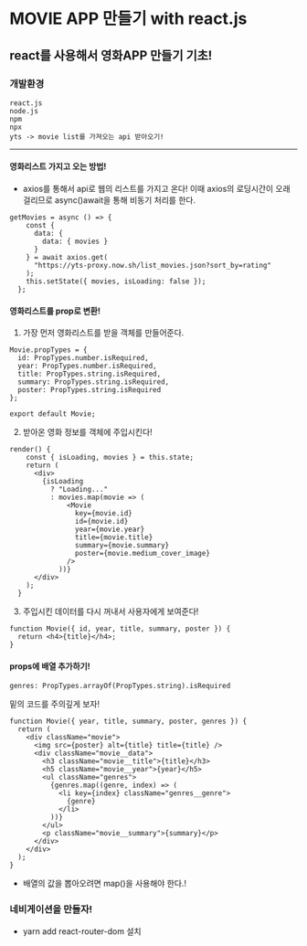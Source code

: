  MOVIE APP 만들기 with react.js
 ==============================
react를 사용해서 영화APP 만들기 기초!
-----------------------------------

### 개발환경
```
react.js
node.js
npm
npx
yts -> movie list를 가져오는 api 받아오기!
```

<hr/>

#### 영화리스트 가지고 오는 방법!
- axios를 통해서 api로 웹의 리스트를 가지고 온다! 이때 axios의 로딩시간이 오래 걸리므로 async()await을 통해 비동기 처리를 한다.
```
getMovies = async () => {
    const {
      data: {
        data: { movies }
      }
    } = await axios.get(
      "https://yts-proxy.now.sh/list_movies.json?sort_by=rating"
    );
    this.setState({ movies, isLoading: false });
  };
```

#### 영화리스트를 prop로 변환!
1. 가장 먼저 영화리스트를 받을 객체를 만들어준다.
```
Movie.propTypes = {
  id: PropTypes.number.isRequired,
  year: PropTypes.number.isRequired,
  title: PropTypes.string.isRequired,
  summary: PropTypes.string.isRequired,
  poster: PropTypes.string.isRequired
};

export default Movie;
```
2. 받아온 영화 정보를 객체에 주입시킨다!
```
render() {
    const { isLoading, movies } = this.state;
    return (
      <div>
        {isLoading
          ? "Loading..."
          : movies.map(movie => (
              <Movie
                key={movie.id}
                id={movie.id}
                year={movie.year}
                title={movie.title}
                summary={movie.summary}
                poster={movie.medium_cover_image}
              />
            ))}
      </div>
    );
  }
```
3. 주입시킨 데이터를 다시 꺼내서 사용자에게 보여준다!
```
function Movie({ id, year, title, summary, poster }) {
  return <h4>{title}</h4>;
}
```

#### props에 배열 추가하기!
```
genres: PropTypes.arrayOf(PropTypes.string).isRequired 
```

밑의 코드를 주의깊게 보자!
```
function Movie({ year, title, summary, poster, genres }) {
  return (
    <div className="movie">
      <img src={poster} alt={title} title={title} />
      <div className="movie__data">
        <h3 className="movie__title">{title}</h3>
        <h5 className="movie__year">{year}</h5>
        <ul className="genres">
          {genres.map((genre, index) => (
            <li key={index} className="genres__genre">
              {genre}
            </li>
          ))}
        </ul>
        <p className="movie__summary">{summary}</p>
      </div>
    </div>
  );
}
```
- 배열의 값을 뽑아오려면 map()을 사용해야 한다.!

### 네비게이션을 만들자!
- yarn add react-router-dom 설치 
